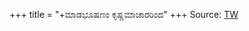 +++
title = "+ಮಾಡಭೂಷಣಂ ಕೃಷ್ಣಮಾಚಾರರಿಂದ"
+++
Source: [TW](https://archive.org/details/2015.382277.SrimadraHasya)
